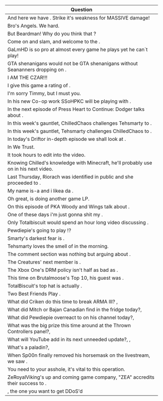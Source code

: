 Question |
--- |
And here we have <BLANK>. Strike it's weakness for MASSIVE damage! |
Bro's Angels. We <BLANK> hard. |
But Beardman! Why do you think that <BLANK>? |
Come on and slam, and welcome to the <BLANK>. |
GaLmHD is so pro at almost every game he plays yet he can`t play<BLANK>! |
GTA shenanigans would not be GTA shenanigans without Seananners dropping <BLANK> on <BLANK>. |
I AM THE <BLANK> CZAR!!! |
I give this game a rating of <BLANK>. |
I'm sorry Timmy, but I must <BLANK> you. |
In his new Co-op work SSoHPKC will be playing <BLANK> with <BLANK>. |
In the next episode of Press Heart to Continue: Dodger talks about <BLANK>. |
In this week's gauntlet, ChilledChaos challenges Tehsmarty to <BLANK>. |
In this week's gauntlet, Tehsmarty challenges ChilledChaos to <BLANK>. |
In today's Driftor in-depth episode we shall look at <BLANK>. |
In <BLANK> We Trust. |
It took hours to edit <BLANK> into the video. |
Knowing Chilled's knowledge with Minecraft, he'll probably use <BLANK> on <BLANK> in his next video. |
Last Thursday, Riorach was identified in public and she proceeded to <BLANK>. |
My name is-a <BLANK> and i likea da <BLANK>. |
Oh great, <BLANK> is doing another <BLANK> game LP. |
On this episode of PKA Woody and Wings talk about <BLANK>. |
One of these days i'm just gonna shit my <BLANK>. |
Only Totalbiscuit would spend an hour long video discussing <BLANK>. |
Pewdiepie's going to play <BLANK>!? |
Smarty's darkest fear is <BLANK>. |
Tehsmarty loves the smell of <BLANK> in the morning. |
The comment section was nothing but <BLANK> arguing about <BLANK>. |
The Creatures' next member is <BLANK>. |
The Xbox One's DRM policy isn't half as bad as <BLANK>. |
This time on Brutalmoose's Top 10, his guest was <BLANK>. |
TotalBiscuit's top hat is actually <BLANK>. |
Two Best Friends Play <BLANK>. |
What did Criken do this time to break ARMA III? <BLANK>, |
What did Mitch or Bajan Canadian find in the fridge today?<BLANK>, |
What did Pewdiepie overreact to on his channel today?<BLANK>, |
What was the big prize this time around at the Thrown Controllers panel?<BLANK>, |
What will YouTube add in its next unneeded update?<BLANK>, <BLANK>, |
What's a paladin?<BLANK>, |
When Sp00n finally removed his horsemask on the livestream, we saw <BLANK>. |
You need to <BLANK> your asshole, it's vital to this operation. |
ZeRoyalViking's up and coming game company, "ZEA" accredits their success to <BLANK>. |
<BLANK>, the one you want to get DDoS'd |
